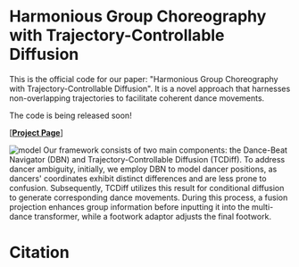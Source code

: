 # Harmonious Group Choreography with Trajectory-Controllable Diffusion
This is the official code for our paper: "Harmonious Group Choreography with Trajectory-Controllable Diffusion". It is a novel approach that harnesses non-overlapping trajectories to facilitate coherent dance movements. 

The code is being released soon!

[<a href="https://wanluzhu.github.io/TCDiffusion/"><strong>Project Page</strong></a>]

![model](Fig/Pipline.jpg)
Our framework consists of two main components: the Dance-Beat Navigator (DBN) and Trajectory-Controllable Diffusion (TCDiff). 
To address dancer ambiguity, initially, we employ DBN to model dancer positions, as dancers' coordinates exhibit distinct differences and are less prone to confusion.
Subsequently, TCDiff utilizes this result for conditional diffusion to generate corresponding dance movements. During this process, a fusion projection enhances group information before inputting it into the multi-dance transformer, while a footwork adaptor adjusts the final footwork.



# Citation
```
```
